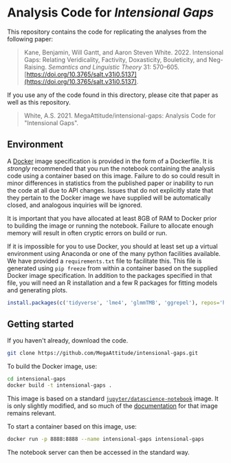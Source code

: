 # Analysis Code for _Intensional Gaps_

This repository contains the code for replicating the analyses from
the following paper:

> Kane, Benjamin, Will Gantt, and Aaron Steven White. 2022. Intensional Gaps: Relating Veridicality, Factivity, Doxasticity, Bouleticity, and Neg-Raising. *Semantics and Linguistic Theory* 31: 570–605. [https://doi.org/10.3765/salt.v31i0.5137](https://doi.org/10.3765/salt.v31i0.5137).

If you use any of the code found in this directory, please cite that
paper as well as this repository.

> White, A.S. 2021. MegaAttitude/intensional-gaps: Analysis Code for "Intensional Gaps".

## Environment

A [Docker](https://www.docker.com/) image specification is provided in
the form of a Dockerfile. It is _strongly_ recommended that you run
the notebook containing the analysis code using a container based on
this image. Failure to do so could result in minor differences in
statistics from the published paper or inability to run the code at
all due to API changes. Issues that do not explicitly state that they
pertain to the Docker image we have supplied will be automatically
closed, and analogous inquiries will be ignored.

It is important that you have allocated at least 8GB of RAM to Docker
prior to building the image or running the notebook. Failure to
allocate enough memory will result in often cryptic errors on build or
run.

If it is impossible for you to use Docker, you should at least set up
a virtual environment using Anaconda or one of the many python
facilities available. We have provided a `requirements.txt` file to
facilitate this. This file is generated using `pip freeze` from within
a container based on the supplied Docker image specification. In
addition to the packages specified in that file, you will need an R
installation and a few R packages for fitting models and generating plots.

```r
install.packages(c('tidyverse', 'lme4', 'glmmTMB', 'ggrepel'), repos='http://cran.us.r-project.org')
```

## Getting started

If you haven't already, download the code.

```bash
git clone https://github.com/MegaAttitude/intensional-gaps.git
```

To build the Docker image, use:

```bash
cd intensional-gaps
docker build -t intensional-gaps .
```

This image is based on a standard
[`jupyter/datascience-notebook`](https://hub.docker.com/r/jupyter/datascience-notebook/)
image. It is only slightly modified, and so much of the
[documentation](https://jupyter-docker-stacks.readthedocs.io/en/latest/index.html)
for that image remains relevant.

To start a container based on this image, use:

```bash
docker run -p 8888:8888 --name intensional-gaps intensional-gaps
```

The notebook server can then be accessed in the standard way.
